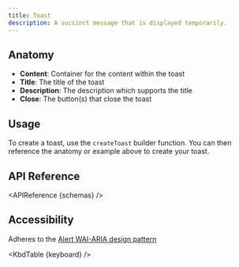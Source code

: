 ```yaml
---
title: Toast
description: A succinct message that is displayed temporarily.
---
```


<script>
    import { APIReference, KbdTable, Preview } from '$docs/components'
    export let schemas
    export let keyboard
</script>

## Anatomy

- **Content**: Container for the content within the toast
- **Title**: The title of the toast
- **Description**: The description which supports the title
- **Close**: The button(s) that close the toast

## Usage

To create a toast, use the `createToast` builder function. You can then reference the anatomy or
example above to create your toast.

## API Reference

<APIReference {schemas} />

## Accessibility

Adheres to the [Alert WAI-ARIA design pattern](https://www.w3.org/WAI/ARIA/apg/patterns/alert/)

<KbdTable {keyboard} />
